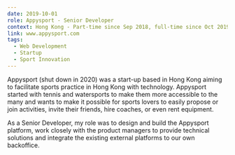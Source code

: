 ```yaml
---
date: 2019-10-01
role: Appysport - Senior Developer
context: Hong Kong - Part-time since Sep 2018, full-time since Oct 2019 to Feb 2020
link: www.appysport.com
tags:
  - Web Development
  - Startup
  - Sport Innovation
---
```

Appysport (shut down in 2020) was a start-up based in Hong Kong aiming to facilitate sports practice in Hong Kong with technology. Appysport started with tennis and watersports to make them more accessible to the many and wants to make it possible for sports lovers to easily propose or join activities, invite their friends, hire coaches, or even rent equipment.

As a Senior Developer, my role was to design and build the Appysport platform, work closely with the product managers to provide technical solutions and integrate the existing external platforms to our own backoffice.
